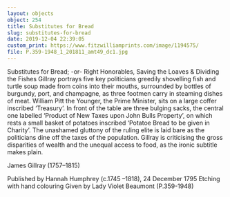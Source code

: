 ```yaml
---
layout: objects
object: 254
title: Substitutes for Bread
slug: substitutes-for-bread
date: 2019-12-04 22:39:05
custom_print: https://www.fitzwilliamprints.com/image/1194575/
file: P.359-1948_1_201811_amt49_dc1.jpg
---
```


Substitutes for Bread; -or- Right Honorables, Saving the Loaves &amp; Dividing the Fishes  Gillray portrays five key politicians greedily shovelling fish and turtle soup made from coins into their mouths, surrounded by bottles of burgundy, port, and champagne, as three footmen carry in steaming dishes of meat.  William Pitt the Younger, the Prime Minister,  sits on a large coffer inscribed ‘Treasury’.  In front of the table are three bulging sacks, the central one labelled ‘Product of New Taxes upon John Bulls Property’, on which rests a small basket of potatoes inscribed ‘Potatoe Bread to be given in Charity’. The unashamed gluttony of the ruling elite is laid bare as the politicians dine off the taxes of the population. Gillray is criticising the gross disparities of wealth and the unequal access to food, as the ironic subtitle makes plain.

James Gillray (1757–1815)  

Published by Hannah Humphrey (c.1745 –1818), 24 December 1795  Etching with hand colouring  Given by Lady Violet Beaumont (P.359-1948)
